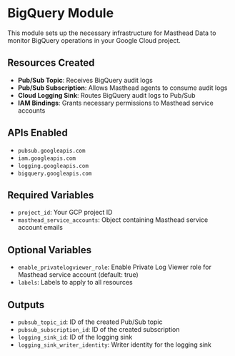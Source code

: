 # BigQuery Module

This module sets up the necessary infrastructure for Masthead Data to monitor BigQuery operations in your Google Cloud project.

## Resources Created

- **Pub/Sub Topic**: Receives BigQuery audit logs
- **Pub/Sub Subscription**: Allows Masthead agents to consume audit logs
- **Cloud Logging Sink**: Routes BigQuery audit logs to Pub/Sub
- **IAM Bindings**: Grants necessary permissions to Masthead service accounts

## APIs Enabled

- `pubsub.googleapis.com`
- `iam.googleapis.com`
- `logging.googleapis.com`
- `bigquery.googleapis.com`

## Required Variables

- `project_id`: Your GCP project ID
- `masthead_service_accounts`: Object containing Masthead service account emails

## Optional Variables

- `enable_privatelogviewer_role`: Enable Private Log Viewer role for Masthead service account (default: true)
- `labels`: Labels to apply to all resources

## Outputs

- `pubsub_topic_id`: ID of the created Pub/Sub topic
- `pubsub_subscription_id`: ID of the created subscription
- `logging_sink_id`: ID of the logging sink
- `logging_sink_writer_identity`: Writer identity for the logging sink
